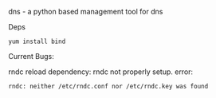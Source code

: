 dns - 
a python based management tool for dns


Deps

```ssh
yum install bind
```



Current Bugs:

rndc reload dependency:
  rndc not properly setup.
  error:
 
    rndc: neither /etc/rndc.conf nor /etc/rndc.key was found

